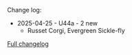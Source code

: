 Change log:
* 2025-04-25 - U44a - 2 new
  * Russet Corgi, Evergreen Sickle-fly


[Full changelog](Changelog.md)
